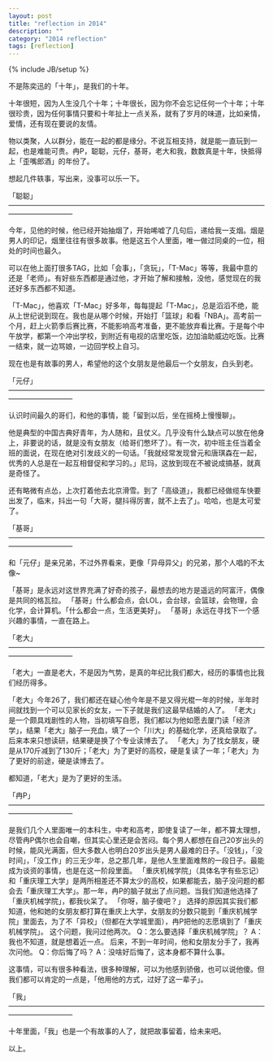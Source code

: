 ```yaml
---
layout: post
title: "reflection in 2014"
description: ""
category: "2014 reflection"
tags: [reflection]
---
```

{% include JB/setup %}

不是陈奕迅的「十年」，是我们的十年。

十年很短，因为人生没几个十年；十年很长，因为你不会忘记任何一个十年；十年很珍贵，因为任何事情只要和十年扯上一点关系，就有了岁月的味道，比如亲情，爱情，还有现在要说的友情。

物以类聚，人以群分，能在一起的都是缘分。不说互相支持，就是能一直玩到一起，也是难能可贵。冉P，聪聪，元仔，基哥，老大和我，数数真是十年，快抵得上「歪嘴郎酒」的年份了。

想起几件轶事，写出来，没事可以乐一下。

「聪聪」
—————————————————————————————————————————————

今年，见他的时候，他已经开始抽烟了，开始唏嘘了几句后，递给我一支烟。烟是男人的印记，烟里往往有很多故事。他是这五个人里面，唯一做过同桌的一位，相处的时间也最久。

可以在他上面打很多TAG，比如「会事」，「贪玩」，「T-Mac」等等，我最中意的还是「老师」。有好些东西都是通过他，才开始了解和接触，没他，感觉现在的我还好多东西都不知道。

「T-Mac」，他喜欢「T-Mac」好多年，每每提起「T-Mac」，总是滔滔不绝，能从上世纪说到现在。我也是从哪个时候，开始打「篮球」和看「NBA」。高考前一个月，赶上火箭季后赛比赛，不能影响高考准备，更不能放弃看比赛。于是每个中午放学，都第一个冲出学校，到附近有电视的店里吃饭，边加油助威边吃饭。比赛一结束，就一边骂娘，一边回学校上自习。

现在也是有故事的男人，希望他的这个女朋友是他最后一个女朋友，白头到老。

「元仔」
—————————————————————————————————————————————

认识时间最久的哥们，和他的事情，能「留到以后，坐在摇椅上慢慢聊」。

他是典型的中国古典好青年，为人随和，且仗义。几乎没有什么缺点可以放在他身上，非要说的话，就是没有女朋友（给哥们憋坏了）。有一次，初中班主任当着全班的面说，在现在绝对引发歧义的一句话。「我就经常发现曾元和唐琪森在一起，优秀的人总是在一起互相督促和学习的。」尼玛，这放到现在不被说成搞基，就真是奇怪了。

还有略微有点怂，上次打着他去北京滑雪。到了「高级道」，我都已经做缆车快要出发了，临末，抖出一句「大哥，腿抖得厉害，就不上去了」。哈哈，也是太可爱了。

「基哥」
—————————————————————————————————————————————

和「元仔」是亲兄弟，不过外界看来，更像「异母异父」的兄弟，那个人唱的不太像~

「基哥」是永远对这世界充满了好奇的孩子，最想去的地方是遥远的阿富汗，偶像是共同的格瓦拉。
「基哥」什么都会点，会LOL，会台球，会篮球，会物理，会化学，会计算机。「什么都会一点，生活更美好」。
「基哥」永远在寻找下一个感兴趣的事情，一直在路上。

「老大」
—————————————————————————————————————————————

「老大」一直是老大，不是因为气势，是真的年纪比我们都大，经历的事情也比我们经历得多。

「老大」今年26了，我们都还在疑心他今年是不是又得光棍一年的时候，半年时间就找到一个可以见家长的女友，一下子就是我们这最早结婚的人了。
「老大」是一个颇具戏剧性的人物，当初填写自愿，我们都以为他如愿去厦门读「经济学」，结果「老大」脑子一充血，填了一个「川大」的基础化学，还真给录取了。后来本来只想读研，结果硬是换了个专业读博去了。
「老大」为了找女朋友，硬是从170斤减到了130斤；「老大」为了更好的高校，硬是复读了一年；「老大」为了更好的前途，硬是读博去了。

都知道，「老大」是为了更好的生活。

「冉P」
—————————————————————————————————————————————

是我们几个人里面唯一的本科生，中考和高考，即使复读了一年，都不算太理想，尽管冉P偶尔也会自嘲，但其实心里还是会苦闷。每个男人都想在自己20岁出头的时候，能风光满面，但大多数人也明白20岁出头是男人最难的日子。「没钱」，「没时间」，「没工作」的三无少年，总之那几年，是他人生里面难熬的一段日子。最能成为谈资的事情，也是在这一阶段里面。
「重庆机械学院」（具体名字有些忘记）和「重庆理工大学」是两所相差还不算太少的高校，如果都能去，脑子没问题的都会去「重庆理工大学」。那一年，冉P的脑子就出了点问题。当我们知道他选择了「重庆机械学院」，都我伙呆了。
「你呀，脑子傻吧？」
选择的原因其实我们都知道，他和她的女朋友都打算在重庆上大学，女朋友的分数只能到「重庆机械学院」里面去，为了不「异校」（但都在大学城里面），冉P把他的志愿填到了「重庆机械学院」。
这个问题，我问过他两次。
Q：怎么要选择「重庆机械学院」？
A：我也不知道，就是想着近一点。
后来，不到一年时间，他和女朋友分手了，我再次问他。
Q：你后悔了吗？
A：没啥好后悔了，这本身都不算什么事。

这事情，可以有很多种看法，很多种理解，可以为他感到骄傲，也可以说他傻。但我们都可以肯定的一点是，「他用他的方式，过好了这一辈子」。

「我」
—————————————————————————————————————————————

十年里面，「我」也是一个有故事的人了，就把故事留着，给未来吧。

以上。

